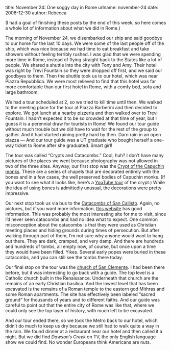 title: November 24: One soggy day in Rome
urlname: november-24
date: 2008-12-30
author: Rebecca

(I had a goal of finishing these posts by the end of this week, so here comes a
whole lot of information about what we did in Rome.)

The morning of November 24, we disembarked our ship and said goodbye to our home
for the last 10 days. We were some of the last people off of the ship, which was
nice because we had time to eat breakfast and take showers without feeling
terribly rushed. I was glad that we were spending more time in Rome, instead of
flying straight back to the States like a lot of people. We shared a shuttle
into the city with Tony and Amy. Their hotel was right by Trevi Fountain so they
were dropped off first, and we said our goodbyes to them. Then the shuttle took
us to our hotel, which was near Piazza Repubblica. We were most relieved to find
that this hotel was far more comfortable than our first hotel in Rome, with a
comfy bed, sofa and large bathroom.

We had a tour scheduled at 2, so we tried to kill time until then. We walked to
the meeting place for the tour at Piazza Barberini and then decided to explore.
We got lunch at a nearby pizzeria and then walked over to Trevi Fountain. I
hadn&#x02bc;t expected it to be so crowded at that time of year, but I guess it
is a perennial draw for tourists in Rome! We found our tour guide without much
trouble but we did have to wait for the rest of the group to gather. And it had
started raining pretty hard by then. Darn rain in an open piazza &mdash; And our
tour guide was a UT graduate who bought herself a one-way ticket to Rome after
she graduated. Smart girl!

The tour was called &ldquo;Crypts and Catacombs.&rdquo; Cool, huh? I
don&#x02bc;t have many pictures of the places we went because photography was
not allowed in two of the three sites. Anyway, our first stop was the
[Crypt of the Capuchin monks][a]. These are a series of chapels that are
decorated entirely with the bones and in a few cases, the well preserved bodies
of Capuchin monks. (If you want to see what it looks like, here&#x02bc;s a
[YouTube tour][b] of the crypt.) While the idea of using bones is admittedly
unusual, the decorations were pretty impressive.

[a]: https://en.wikipedia.org/wiki/Capuchin_Crypt
[b]: https://www.youtube.com/watch?v=xlK0frpbh5s

Our next stop took us via bus to the [Catacombs of San Callisto][c]. Again, no
pictures, but if you want more information, [this website][d] has good
information. This was probably the most interesting site for me to visit, since
I&#x02bc;d never seen catacombs and had no idea what to expect. One common
misconception about the catacombs is that they were used as Christian meeting
places and hiding grounds during times of persecution. But after walking through
part of them, I&#x02bc;m not sure why anyone would want to hang out there. They
are dark, cramped, and very damp. And there are hundreds and hundreds of tombs,
all empty now, of course, but once upon a time they would have been filled.
Yikes. Several early popes were buried in these catacombs, and you can still see
the tombs there today.

[c]: https://en.wikipedia.org/wiki/Catacomb_of_Callixtus
[d]: https://www.catacombe.roma.it/en/index.php

Our final stop on the tour was the [church of San Clemente][e]. I had been there
before, but it was interesting to go back with a guide. The top level is a
Catholic church built in the Renaissance. Underneath that church are the remains
of an early Christian basilica. And the lowest level that has been excavated is
the remains of a Roman temple to the eastern god Mithras and some Roman
apartments. The site has effectively been labeled &ldquo;sacred ground&rdquo;
for thousands of years and to different faiths. And our guide was careful to
point out that the entire city of Rome was like that, where we could only see
the top layer of history, with much left to be excavated.

[e]: http://www.basilicasanclemente.com/eng/

And our tour ended there, so we took the Metro back to our hotel, which
didn&#x02bc;t do much to keep us dry because we still had to walk quite a way in
the rain. We found dinner at a restaurant near our hotel and then called it a
night. But we did find _Dawson&#x02bc;s Creek_ on TV, the only English language
show we could find. No wonder Europeans think Americans are nuts.
